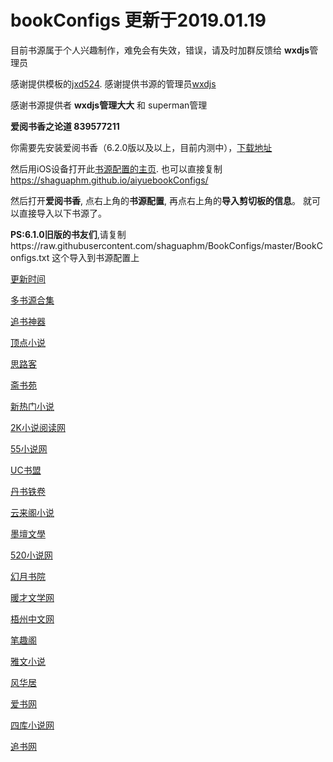 # bookConfigs 更新于2019.01.19
目前书源属于个人兴趣制作，难免会有失效，错误，请及时加群反馈给 **wxdjs**管理员

感谢提供模板的[jxd524](https://jxd524.github.io/bookConfigs). 
感谢提供书源的管理员[wxdjs](https://wxdjs.github.io/iFreeTimebookConfigs/?tdsourcetag=s_pcqq_aiomsg)

感谢书源提供者 **wxdjs管理大大** 和 superman管理

**爱阅书香之论道 839577211**

你需要先安装爱阅书香（6.2.0版以及以上，目前内测中），[下载地址](https://itunes.apple.com/cn/app/e7-88-b1-e9-98-85-e4-b9-a6-e9-a6-99/id1137819437?mt=8)

然后用iOS设备打开此[书源配置的主页](https://shaguaphm.github.io/aiyuebookConfigs/).
也可以直接复制 https://shaguaphm.github.io/aiyuebookConfigs/ 

然后打开**爱阅书香**, 点右上角的**书源配置**, 再点右上角的**导入剪切板的信息**。
就可以直接导入以下书源了。

**PS:6.1.0旧版的书友们**,请复制https://raw.githubusercontent.com/shaguaphm/BookConfigs/master/BookConfigs.txt
 这个导入到书源配置上

[更新时间](ifreetime://configs/2019.01.19)

[多书源合集](ifreetime://configs/https://gitee.com/ift123/test/raw/master/bscdef.json)

[追书神器](ifreetime://configs/https://raw.githubusercontent.com/shaguaphm/aiyuebookConfigs/master/%E8%BF%BD%E4%B9%A6%E7%A5%9E%E5%99%A8.json)

[顶点小说](ifreetime://configs/https://raw.githubusercontent.com/shaguaphm/aiyuebookConfigs/master/%E9%A1%B6%E7%82%B9%E5%B0%8F%E8%AF%B4-%E7%88%B1%E9%98%85%E4%B9%A6%E9%A6%99.txt)

[思路客](ifreetime://configs/https://raw.githubusercontent.com/shaguaphm/aiyuebookConfigs/master/%E6%80%9D%E8%B7%AF%E5%AE%A2-%E7%88%B1%E9%98%85%E4%B9%A6%E9%A6%99.txt)

[斋书苑](ifreetime://configs/https://raw.githubusercontent.com/shaguaphm/aiyuebookConfigs/master/%E6%96%8B%E4%B9%A6%E8%8B%91-%E7%88%B1%E9%98%85%E4%B9%A6%E9%A6%99.txt.txt)

[新热门小说](ifreetime://configs/https://raw.githubusercontent.com/shaguaphm/aiyuebookConfigs/master/%E6%96%B0%E7%83%AD%E9%97%A8%E5%B0%8F%E8%AF%B4-%E7%88%B1%E9%98%85%E4%B9%A6%E9%A6%99.txt)

[2K小说阅读网](ifreetime://configs/https://raw.githubusercontent.com/shaguaphm/aiyuebookConfigs/master/2K%E5%B0%8F%E8%AF%B4%E9%98%85%E8%AF%BB%E7%BD%91-%E7%88%B1%E9%98%85%E4%B9%A6%E9%A6%99.txt)

[55小说网](ifreetime://configs/https://raw.githubusercontent.com/shaguaphm/aiyuebookConfigs/master/55%E5%B0%8F%E8%AF%B4%E7%BD%91.txt) 

[UC书盟](ifreetime://configs/https://raw.githubusercontent.com/shaguaphm/aiyuebookConfigs/master/UC%E4%B9%A6%E7%9B%9F.txt)

[丹书铁卷](ifreetime://configs/https://raw.githubusercontent.com/shaguaphm/aiyuebookConfigs/master/%E4%B8%B9%E4%B9%A6%E9%93%81%E5%8D%B7-%E7%88%B1%E9%98%85%E4%B9%A6%E9%A6%99.txt)

[云来阁小说](ifreetime://configs/https://raw.githubusercontent.com/shaguaphm/aiyuebookConfigs/master/%E4%BA%91%E6%9D%A5%E9%98%81%E5%B0%8F%E8%AF%B4-%E7%88%B1%E9%98%85%E4%B9%A6%E9%A6%99.txt)

[墨壇文學](ifreetime://configs/https://raw.githubusercontent.com/shaguaphm/aiyuebookConfigs/master/%E5%A2%A8%E5%A3%87%E6%96%87%E5%AD%B8-%E7%88%B1%E9%98%85%E4%B9%A6%E9%A6%99.txt)

[520小说网](ifreetime://configs/https://raw.githubusercontent.com/shaguaphm/aiyuebookConfigs/master/520%E5%B0%8F%E8%AF%B4%E7%BD%91-%E7%88%B1%E9%98%85%E4%B9%A6%E9%A6%99.txt)

[幻月书院](ifreetime://configs/https://raw.githubusercontent.com/shaguaphm/aiyuebookConfigs/master/%E5%B9%BB%E6%9C%88%E4%B9%A6%E9%99%A2-%E7%88%B1%E9%98%85%E4%B9%A6%E9%A6%99.txt)

[暖才文学网](ifreetime://configs/https://raw.githubusercontent.com/shaguaphm/aiyuebookConfigs/master/%E6%9A%96%E6%89%8D%E6%96%87%E5%AD%A6%E7%BD%91-%E7%88%B1%E9%98%85%E4%B9%A6%E9%A6%99.txt)

[梧州中文网](ifreetime://configs/https://raw.githubusercontent.com/shaguaphm/aiyuebookConfigs/master/%E6%A2%A7%E5%B7%9E%E4%B8%AD%E6%96%87%E7%BD%91.txt)

[笔趣阁](ifreetime://configs/https://raw.githubusercontent.com/shaguaphm/aiyuebookConfigs/master/%E7%AC%94%E8%B6%A3%E9%98%81-%E7%88%B1%E9%98%85%E4%B9%A6%E9%A6%99.txt)

[雅文小说](ifreetime://configs/https://raw.githubusercontent.com/shaguaphm/aiyuebookConfigs/master/%E9%9B%85%E6%96%87%E5%B0%8F%E8%AF%B4-%E7%88%B1%E9%98%85%E4%B9%A6%E9%A6%99.txt) 

[风华居](ifreetime://configs/https://raw.githubusercontent.com/shaguaphm/aiyuebookConfigs/master/%E9%A3%8E%E5%8D%8E%E5%B1%85-%E7%88%B1%E9%98%85%E4%B9%A6%E9%A6%99.txt)

[爱书网](ifreetime://configs/https://raw.githubusercontent.com/shaguaphm/aiyuebookConfigs/master/%E7%88%B1%E4%B9%A6%E7%BD%91-%E7%88%B1%E9%98%85%E4%B9%A6%E6%BA%90.txt)

[四库小说网](ifreetime://configs/https://raw.githubusercontent.com/shaguaphm/aiyuebookConfigs/master/%E5%9B%9B%E5%BA%93%E5%B0%8F%E8%AF%B4%E7%BD%91-%E7%88%B1%E9%98%85%E4%B9%A6%E6%BA%90.txt)

[追书网](ifreetime://configs/https://raw.githubusercontent.com/shaguaphm/aiyuebookConfigs/master/%E8%BF%BD%E4%B9%A6%E7%BD%91-%E7%88%B1%E9%98%85%E4%B9%A6%E6%BA%90.txt)
